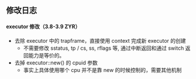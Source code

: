 ## 修改日志

#### executor 修改（3.8-3.9 ZYR）
* 去除 executor 中的 trapframe，直接使用 context 完成新 executor 的创建
    * 不需要修改 sstatus, tp / cs, ss, rflags 等, 通过中断返回和通过 switch 返回能力是等价的。
* 去掉 executor::new() 的 cpuid 参数
    * 事实上具体使用哪个 cpu 并不是靠 new 的时候控制的，需要其他机制
